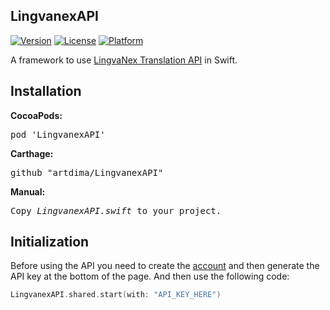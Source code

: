 ## LingvanexAPI

[![Version](https://img.shields.io/cocoapods/v/LingvanexAPI.svg?style=flat)](http://cocoadocs.org/artdima/LingvanexAPI)
[![License](https://img.shields.io/cocoapods/l/LingvanexAPI..svg?style=flat)](http://cocoadocs.org/artdima/LingvanexAPI)
[![Platform](https://img.shields.io/cocoapods/p/LingvanexAPI..svg?style=flat)](http://cocoadocs.org/artdima/LingvanexAPI)

A framework to use <a href="https://lingvanex.com/documentation-api/">LingvaNex Translation API</a> in Swift.


## Installation
<b>CocoaPods:</b>
<pre>
pod 'LingvanexAPI'
</pre>
<b>Carthage:</b>
<pre>
github "artdima/LingvanexAPI"
</pre>
<b>Manual:</b>
<pre>
Copy <i>LingvanexAPI.swift</i> to your project.
</pre>

## Initialization
Before using the API you need to create the <a href="https://lingvanex.com/account">account</a> and then generate the API key at the bottom of the page.
And then use the following code:
```swift
LingvanexAPI.shared.start(with: "API_KEY_HERE")
```
